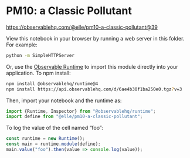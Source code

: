 # PM10: a Classic Pollutant

https://observablehq.com/@elle/pm10-a-classic-pollutant@39

View this notebook in your browser by running a web server in this folder. For
example:

~~~sh
python -m SimpleHTTPServer
~~~

Or, use the [Observable Runtime](https://github.com/observablehq/runtime) to
import this module directly into your application. To npm install:

~~~sh
npm install @observablehq/runtime@4
npm install https://api.observablehq.com/d/6ae4b30f1ba250e0.tgz?v=3
~~~

Then, import your notebook and the runtime as:

~~~js
import {Runtime, Inspector} from "@observablehq/runtime";
import define from "@elle/pm10-a-classic-pollutant";
~~~

To log the value of the cell named “foo”:

~~~js
const runtime = new Runtime();
const main = runtime.module(define);
main.value("foo").then(value => console.log(value));
~~~
